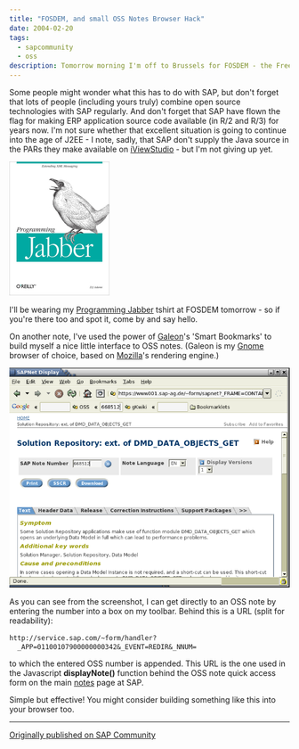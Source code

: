 ```yaml
---
title: "FOSDEM, and small OSS Notes Browser Hack"
date: 2004-02-20
tags:
  - sapcommunity
  - oss
description: Tomorrow morning I'm off to Brussels for FOSDEM - the Free and Open Source Software Developers' Meeting.
---
```

Some people might wonder what this has to do with
SAP, but don't forget that lots of people (including yours truly)
combine open source technologies with SAP regularly. And don't forget
that SAP have flown the flag for making ERP application source code
available (in R/2 and R/3) for years now. I'm not sure whether that
excellent situation is going to continue into the age of J2EE - I note,
sadly, that SAP don't supply the Java source in the PARs they make
available on [iViewStudio](http://www.iviewstudio.com) - but I'm not
giving up yet.

![Programming Jabber](/images/books/programmingjabber.png)

I'll be wearing my [Programming
Jabber](http://shop.oreilly.com/product/9780596002022.do) tshirt at
FOSDEM tomorrow - so if you're there too and spot it, come by and say
hello.

On another note, I've used the power of
[Galeon](http://galeon.sourceforge.net)'s 'Smart Bookmarks' to build
myself a nice little interface to OSS notes. (Galeon is my
[Gnome](http://www.gnome.org) browser of choice, based on
[Mozilla](http://www.mozilla.org)'s rendering engine.)

![Galeon OSS note](/images/2004/02/galeonossnote.png)

As you can see from the screenshot, I can get directly to an OSS note by
entering the number into a box on my toolbar. Behind this is a URL
(split for readability):

```url
http://service.sap.com/~form/handler?
  _APP=01100107900000000342&_EVENT=REDIR&_NNUM=
```

to which the entered OSS number is appended. This URL is the one used in
the Javascript **displayNote()** function behind the OSS note quick
access form on the main [notes](http://service.sap.com/notes) page at
SAP.

Simple but effective! You might consider building something like this
into your browser too.

---

[Originally published on SAP Community](https://community.sap.com/t5/open-source-blogs/fosdem-and-small-oss-notes-browser-hack/ba-p/12864215)
